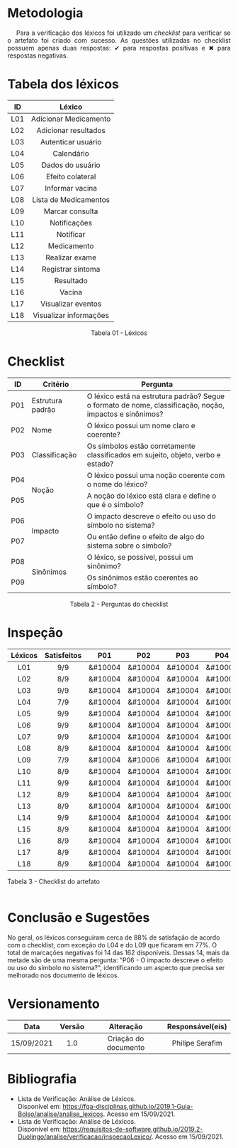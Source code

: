 # <a>Metodologia</a>

<p style="text-indent: 20px; text-align: justify"> Para a verificação dos léxicos foi utilizado um <em>checklist</em> para verificar se o artefato foi criado com sucesso. As questões utilizadas no checklist possuem apenas duas respostas: &#10004 para respostas positivas  e &#10006 para respostas negativas.
</p>

# <a>Tabela dos léxicos</a>

<center>


|  ID   | Léxico |
| :---: | :----: |
|L01| Adicionar Medicamento|
|L02| Adicionar resultados|
|L03| Autenticar usuário|
|L04| Calendário|
|L05| Dados do usuário|
|L06| Efeito colateral|
|L07| Informar vacina|
|L08| Lista de Medicamentos|
|L09| Marcar consulta|
|L10| Notificações|
|L11| Notificar|
|L12| Medicamento|
|L13| Realizar exame|
|L14| Registrar sintoma|
|L15| Resultado|
|L16| Vacina|
|L17| Visualizar eventos|
|L18| Visualizar informações|
<figcaption>Tabela 01 - Léxicos</figcaption>
</center>

# <a>Checklist</a>
<center>
<table>
<thead>
    <tr>
      <th>ID</th>
      <th>Critério</th>
      <th>Pergunta</th>
    </tr>
  </thead>
  <tbody>
    <tr>
      <td>P01</td>
      <td>Estrutura padrão</td>
      <td>O léxico está na estrutura padrão? Segue o formato de nome, classificação, noção, impactos e sinônimos?</td>
    </tr>
    <tr>
      <td>P02</td>
      <td>Nome</td>
      <td>O léxico possui um nome claro e coerente?</td>
    </tr>
    <tr>
      <td>P03</td>
      <td>Classificação</td>
      <td>Os símbolos estão corretamente classificados em sujeito, objeto, verbo e estado?</td>
    </tr>
    <tr>
      <td>P04</td>
      <td rowspan="2">Noção</td>
      <td>O léxico possui uma noção coerente com o nome do léxico?</td>
    </tr>
    <tr>
      <td>P05</td>
      <td>A noção do léxico está clara e define o que é o símbolo?</td>
    </tr>
    <tr>
      <td>P06</td>
      <td rowspan="2">Impacto</td>
      <td>O impacto descreve o efeito ou uso do símbolo no sistema?</td>
    </tr>
    <tr>
      <td>P07</td>
      <td>Ou então define o efeito de algo do sistema sobre o símbolo?</td>
    </tr>
      <tr>
      <td>P08</td>
      <td rowspan="2">Sinônimos</td>
      <td>O léxico, se possível, possui um sinônimo?</td>
    </tr>
    <tr>
      <td>P09</td>
      <td>Os sinônimos estão coerentes ao símbolo?</td>
    </tr>
  </tbody>
</table>
<figcaption>Tabela 2 - Perguntas do checklist</figcaption>
</center>

# <a>Inspeção</a>

| Léxicos | Satisfeitos |   P01   |   P02   |   P03   |   P04   |   P05   |   P06   |   P07   |   P08   |   P09   |
| :-----: | :---------: | :-----: | :-----: | :-----: | :-----: | :-----: | :-----: | :-----: | :-----: | :-----: |
|   L01   |     9/9     | &#10004 | &#10004 | &#10004 | &#10004 | &#10004 | &#10004 | &#10004 | &#10004 | &#10004 |
|   L02   |     8/9     | &#10004 | &#10004 | &#10004 | &#10004 | &#10004 | &#10004 | &#10004 | &#10004 | &#10006 |
|   L03   |     9/9     | &#10004 | &#10004 | &#10004 | &#10004 | &#10004 | &#10004 | &#10004 | &#10004 | &#10004 |
|   L04   |     7/9     | &#10004 | &#10004 | &#10004 | &#10004 | &#10004 | &#10006 | &#10004 | &#10004 | &#10006 |
|   L05   |     9/9     | &#10004 | &#10004 | &#10004 | &#10004 | &#10004 | &#10004 | &#10004 | &#10004 | &#10004 |
|   L06   |     9/9     | &#10004 | &#10004 | &#10004 | &#10004 | &#10004 | &#10004 | &#10004 | &#10004 | &#10004 |
|   L07   |     9/9     | &#10004 | &#10004 | &#10004 | &#10004 | &#10004 | &#10004 | &#10004 | &#10004 | &#10004 |
|   L08   |     8/9     | &#10004 | &#10004 | &#10004 | &#10004 | &#10004 | &#10004 | &#10004 | &#10004 | &#10006 |
|   L09   |     7/9     | &#10004 | &#10006 | &#10004 | &#10004 | &#10004 | &#10006 | &#10004 | &#10004 | &#10004 |
|   L10   |     8/9     | &#10004 | &#10004 | &#10004 | &#10004 | &#10004 | &#10006 | &#10004 | &#10004 | &#10004 |
|   L11   |     9/9     | &#10004 | &#10004 | &#10004 | &#10004 | &#10004 | &#10004 | &#10004 | &#10004 | &#10004 |
|   L12   |     8/9     | &#10004 | &#10004 | &#10004 | &#10004 | &#10004 | &#10006 | &#10004 | &#10004 | &#10004 |
|   L13   |     8/9     | &#10004 | &#10004 | &#10004 | &#10004 | &#10004 | &#10004 | &#10004 | &#10004 | &#10006 |
|   L14   |     9/9     | &#10004 | &#10004 | &#10004 | &#10004 | &#10004 | &#10004 | &#10004 | &#10004 | &#10004 |
|   L15   |     8/9     | &#10004 | &#10004 | &#10004 | &#10004 | &#10004 | &#10006 | &#10004 | &#10004 | &#10004 |
|   L16   |     8/9     | &#10004 | &#10004 | &#10004 | &#10004 | &#10004 | &#10006 | &#10004 | &#10004 | &#10004 |
|   L17   |     8/9     | &#10004 | &#10004 | &#10004 | &#10004 | &#10004 | &#10006 | &#10004 | &#10004 | &#10004 |
|   L18   |     8/9     | &#10004 | &#10004 | &#10004 | &#10004 | &#10004 | &#10006 | &#10004 | &#10004 | &#10004 |
<figcaption>Tabela 3 - Checklist do artefato</figcaption>
</br>

# <a>Conclusão e Sugestões</a>
No geral, os léxicos conseguiram cerca de 88% de satisfação de acordo com o checklist, com exceção do L04 e do L09 que ficaram em 77%.
O total de marcações negativas foi 14 das 162 disponíveis. Dessas 14, mais da metade são de uma mesma pergunta: "P06 - O impacto descreve o efeito ou uso do símbolo no sistema?", identificando um aspecto que precisa ser melhorado nos documento de léxicos.

# <a>Versionamento</a>

|    Data    | Versão |      Alteração       | Responsável(eis) |
| :--------: | :----: | :------------------: | :--------------: |
| 15/09/2021 |  1.0   | Criação do documento | Philipe Serafim  |


# <a>Bibliografia</a>

- Lista de Verificação: Análise de Léxicos.</br>Disponível em: <https://fga-disciplinas.github.io/2019.1-Guia-Bolso/analise/analise_lexicos>. Acesso em 15/09/2021.
- Lista de Verificação: Análise de Léxicos.</br>Disponível em: <https://requisitos-de-software.github.io/2019.2-Duolingo/analise/verificacao/inspecaoLexico/>. Acesso em 15/09/2021.